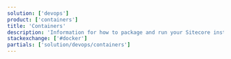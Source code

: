 ```yaml
---
solution: ['devops']
product: ['containers']
title: 'Containers'
description: 'Information for how to package and run your Sitecore instance in container-based environments.'
stackexchange: ['#docker']
partials: ['solution/devops/containers']
---
```


